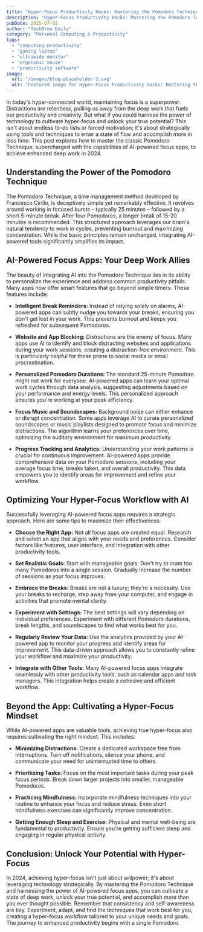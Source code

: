 ```yaml
---
title: "Hyper-Focus Productivity Hacks: Mastering the Pomodoro Technique with AI-Powered Focus Apps for Enhanced Deep Work in 2024"
description: "Hyper-Focus Productivity Hacks: Mastering the Pomodoro Technique with AI-Powered Focus Apps for Enhanced Deep Work in 2024"
pubDate: 2025-07-02
author: "TechBrew Daily"
category: "Personal Computing & Productivity"
tags:
  - "computing-productivity"
  - "gaming laptop"
  - "ultrawide monitor"
  - "ergonomic mouse"
  - "productivity software"
image:
  url: "/images/blog-placeholder-3.svg"
  alt: "Featured image for Hyper-Focus Productivity Hacks: Mastering the Pomodoro Technique with AI-Powered Focus Apps for Enhanced Deep Work in 2024"
---
```


In today's hyper-connected world, maintaining focus is a superpower. Distractions are relentless, pulling us away from the deep work that fuels our productivity and creativity.  But what if you could harness the power of technology to cultivate hyper-focus and unlock your true potential? This isn't about endless to-do lists or forced motivation; it's about strategically using tools and techniques to enter a state of flow and accomplish more in less time.  This post explores how to master the classic Pomodoro Technique, supercharged with the capabilities of AI-powered focus apps, to achieve enhanced deep work in 2024.

## Understanding the Power of the Pomodoro Technique

The Pomodoro Technique, a time management method developed by Francesco Cirillo, is deceptively simple yet remarkably effective.  It revolves around working in focused bursts – typically 25 minutes – followed by a short 5-minute break. After four Pomodoros, a longer break of 15-20 minutes is recommended.  This structured approach leverages our brain's natural tendency to work in cycles, preventing burnout and maximizing concentration.  While the basic principles remain unchanged, integrating AI-powered tools significantly amplifies its impact.

## AI-Powered Focus Apps: Your Deep Work Allies

The beauty of integrating AI into the Pomodoro Technique lies in its ability to personalize the experience and address common productivity pitfalls.  Many apps now offer smart features that go beyond simple timers. These features include:

* **Intelligent Break Reminders:** Instead of relying solely on alarms, AI-powered apps can subtly nudge you towards your breaks, ensuring you don't get lost in your work. This prevents burnout and keeps you refreshed for subsequent Pomodoros.

* **Website and App Blocking:** Distractions are the enemy of focus.  Many apps use AI to identify and block distracting websites and applications during your work sessions, creating a distraction-free environment.  This is particularly helpful for those prone to social media or email procrastination.

* **Personalized Pomodoro Durations:**  The standard 25-minute Pomodoro might not work for everyone.  AI-powered apps can learn your optimal work cycles through data analysis, suggesting adjustments based on your performance and energy levels.  This personalized approach ensures you're working at your peak efficiency.

* **Focus Music and Soundscapes:**  Background noise can either enhance or disrupt concentration.  Some apps leverage AI to curate personalized soundscapes or music playlists designed to promote focus and minimize distractions.  The algorithm learns your preferences over time, optimizing the auditory environment for maximum productivity.

* **Progress Tracking and Analytics:**  Understanding your work patterns is crucial for continuous improvement. AI-powered apps provide comprehensive data on your Pomodoro sessions, including your average focus time, breaks taken, and overall productivity. This data empowers you to identify areas for improvement and refine your workflow.


## Optimizing Your Hyper-Focus Workflow with AI

Successfully leveraging AI-powered focus apps requires a strategic approach. Here are some tips to maximize their effectiveness:

* **Choose the Right App:**  Not all focus apps are created equal. Research and select an app that aligns with your needs and preferences.  Consider factors like features, user interface, and integration with other productivity tools.

* **Set Realistic Goals:**  Start with manageable goals.  Don't try to cram too many Pomodoros into a single session.  Gradually increase the number of sessions as your focus improves.

* **Embrace the Breaks:**  Breaks are not a luxury; they're a necessity.  Use your breaks to recharge, step away from your computer, and engage in activities that promote mental clarity.

* **Experiment with Settings:**  The best settings will vary depending on individual preferences.  Experiment with different Pomodoro durations, break lengths, and soundscapes to find what works best for you.

* **Regularly Review Your Data:**  Use the analytics provided by your AI-powered app to monitor your progress and identify areas for improvement.  This data-driven approach allows you to constantly refine your workflow and maximize your productivity.

* **Integrate with Other Tools:**  Many AI-powered focus apps integrate seamlessly with other productivity tools, such as calendar apps and task managers.  This integration helps create a cohesive and efficient workflow.


## Beyond the App: Cultivating a Hyper-Focus Mindset

While AI-powered apps are valuable tools, achieving true hyper-focus also requires cultivating the right mindset. This includes:

* **Minimizing Distractions:** Create a dedicated workspace free from interruptions. Turn off notifications, silence your phone, and communicate your need for uninterrupted time to others.

* **Prioritizing Tasks:** Focus on the most important tasks during your peak focus periods.  Break down larger projects into smaller, manageable Pomodoros.

* **Practicing Mindfulness:** Incorporate mindfulness techniques into your routine to enhance your focus and reduce stress.  Even short mindfulness exercises can significantly improve concentration.

* **Getting Enough Sleep and Exercise:**  Physical and mental well-being are fundamental to productivity.  Ensure you're getting sufficient sleep and engaging in regular physical activity.



## Conclusion: Unlock Your Potential with Hyper-Focus

In 2024, achieving hyper-focus isn't just about willpower; it's about leveraging technology strategically. By mastering the Pomodoro Technique and harnessing the power of AI-powered focus apps, you can cultivate a state of deep work, unlock your true potential, and accomplish more than you ever thought possible.  Remember that consistency and self-awareness are key.  Experiment, adapt, and find the techniques that work best for you, creating a hyper-focus workflow tailored to your unique needs and goals. The journey to enhanced productivity begins with a single Pomodoro.